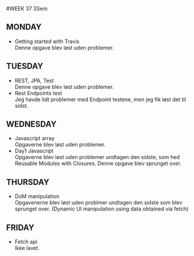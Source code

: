 #WEEK 37 3Sem

## MONDAY
  * Getting started with Travis <br/>
    Denne opgave blev løst uden problemer.

## TUESDAY
  * REST, JPA, Test <br/>
    Denne opgave blev løst uden problemer.
  * Rest Endpoints test <br/>
    Jeg havde lidt problemer med Endpoint testene, men jeg fik løst det til sidst.
    
## WEDNESDAY
  * Javascript array <br/>
    Opgaverne blev løst uden problemer.
  * Day1 Javascript <br/>
    Opgaverne blev løst uden problemer undtagen den sidste, som hed Reusable Modules with Closures. Denne opgave blev sprunget over.

## THURSDAY
  * DoM manipulation <br/>
    Opgavenerne blev løst uden problmer undtagen den sidste som blev sprunget over. (Dynamic UI manipulation using data obtained via fetch)
    
## FRIDAY
  * Fetch api <br/>
    Ikke lavet.
  
